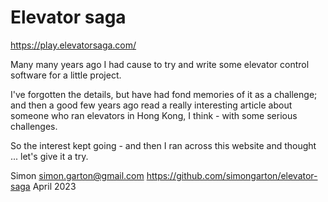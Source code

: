 # Elevator saga

https://play.elevatorsaga.com/

Many many years ago I had cause to try and write some elevator control software for a little project.

I've forgotten the details, but have had fond memories of it as a challenge; and then a good few years ago
read a really interesting article about someone who ran elevators in Hong Kong, I think - with some serious 
challenges.

So the interest kept going - and then I ran across this website and thought ... let's give it a try.

Simon 
simon.garton@gmail.com
https://github.com/simongarton/elevator-saga
April 2023